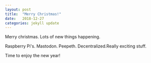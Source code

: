 ```yaml
---
layout: post
title:  "Merry Christmas!"
date:   2018-12-27
categories: jekyll update
---
```

Merry christmas. Lots of new things happening.

Raspberry Pi's. Mastodon. Peepeth. Decentralized.Really exciting stuff.

Time to enjoy the new year!
